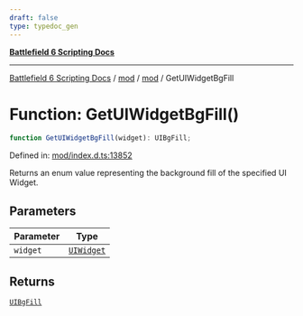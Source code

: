 ```yaml
---
draft: false
type: typedoc_gen
---
```


[**Battlefield 6 Scripting Docs**](../../../_index.md)

***

[Battlefield 6 Scripting Docs](../../../_index.md) / [mod](../../_index.md) / [mod](../_index.md) / GetUIWidgetBgFill

# Function: GetUIWidgetBgFill()

```ts
function GetUIWidgetBgFill(widget): UIBgFill;
```

Defined in: [mod/index.d.ts:13852](https://github.com/battlefield-portal-community/portal-docs/blob/6d87e21c5922a3efb03c634dbe98e5fe6e797672/generators/santiago/mod/index.d.ts#L13852)

Returns an enum value representing the background fill of the specified UI Widget.

## Parameters

| Parameter | Type |
| ------ | ------ |
| `widget` | [`UIWidget`](../UIWidget/_index.md) |

## Returns

[`UIBgFill`](../UIBgFill/_index.md)
